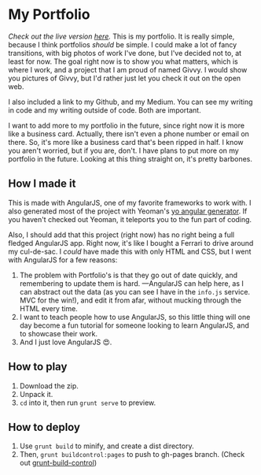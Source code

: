 # My Portfolio

_Check out the live version [here](http://jonsamp.github.io/portfolio/#/)._
This is my portfolio. It is really simple, because I think portfolios *should* be simple. I could make a lot of fancy transitions, with big photos of work I've done, but I've decided not to, at least for now. The goal right now is to show you what matters, which is where I work, and a project that I am proud of named Givvy. I would show you pictures of Givvy, but I'd rather just let you check it out on the open web.

I also included a link to my Github, and my Medium. You can see my writing in code and my writing outside of code. Both are important.

I want to add more to my portfolio in the future, since right now it is more like a business card. Actually, there isn't even a phone number or email on there. So, it's more like a business card that's been ripped in half. I know you aren't worried, but if you are, don't. I have plans to put more on my portfolio in the future. Looking at this thing straight on, it's pretty barbones.

## How I made it

This is made with AngularJS, one of my favorite frameworks to work with. I also generated most of the project with Yeoman's [yo angular generator](https://github.com/yeoman/generator-angular). If you haven't checked out Yeoman, it teleports you to the fun part of coding.

Also, I should add that this project (right now) has no right being a full fledged AngularJS app. Right now, it's like I bought a Ferrari to drive around my cul-de-sac. I *could* have made this with only HTML and CSS, but I went with AngularJS for a few reasons:

1. The problem with Portfolio's is that they go out of date quickly, and remembering to update them is hard. —AngularJS can help here, as I can abstract out the data (as you can see I have in the `info.js` service. MVC for the win!), and edit it from afar, without mucking through the HTML every time.
2. I want to teach people how to use AngularJS, so this little thing will one day become a fun tutorial for someone looking to learn AngularJS, and to showcase their work.
3. And I just love AngularJS :heart_eyes:.

## How to play

1. Download the zip.
2. Unpack it.
3. `cd` into it, then run `grunt serve` to preview.

## How to deploy
1. Use `grunt build` to minify, and create a dist directory.
2. Then, `grunt buildcontrol:pages` to push to gh-pages branch. (Check out [grunt-build-control](https://github.com/robwierzbowski/grunt-build-control))
